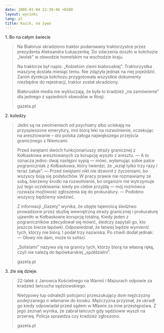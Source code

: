 ```yaml
---
date: 2005-01-04 22:39:46 +0100
layout: wycinki
lang: pl
title: Kazik, na żywo
---
```


1\. Bo na całym świecie

> Na Białorusi skradziono traktor podarowany traktorzystce przez prezydenta Aleksandra Łukaszenkę. Do zdarzenia doszło w kołchozie „Iwolsk” w obwodzie homelskim na wschodzie kraju.
>
> Na traktorze był napis: „Kobietom ziemi białoruskiej”. Traktorzystka maszynę dostała miesiąc temu. Nie zdążyła jednak na niej pojeździć. Zanim dyrekcja kołchozu przygotowała wszystkie dokumenty niezbędne do rejestracji, traktor został skradziony.
>
> Białoruskie media nie wykluczają, że była to kradzież „na zamówienie” dla jednego z sąsiednich obwodów w Rosji.
>
> gazeta.pl

2\. koledzy

> Jedni są na zwolnieniach od psychiatry albo uciekają na przyspieszone emerytury, inni biorą leki na rozwolnienie, oczekując na aresztowanie – oto polska załoga największego przejścia granicznego z Niemcami.
>
> Przed świętami dwóch funkcjonariuszy straży granicznej z Kołbaskowa aresztowanych za korupcję wyszło z aresztu. — A to oznacza jedno: dwaj następni sypią — mówi, wyłamując sobie palce pograniczniak z Kołbaskowa, który twierdzi, że „wziął tylko trzy razy i teraz żałuje”. — Przed świętami nikt nie dzwonił z życzeniami, bo wszyscy boją się podsłuchów. W pracy prawie nie rozmawiamy ze sobą, bierzemy środki na rozwolnienie, bo organizm nie wytrzymuje już tego oczekiwania: kiedy po ciebie przyjdą — mój rozmówca rozważa możliwość zgłoszenia się do prokuratury. — Podobno wszyscy będziemy siedzieć.
>
> Z informacji „Gazety” wynika, że objęte tajemnicą śledztwo prowadzone przez służbę wewnętrzną straży granicznej i prokuraturę ujawniło w Kołbaskowie korupcję totalną. Kiedy jeden z pograniczników zdecydował się mówić, śledczy zapytali go, kto jeszcze bierze łapówki. Odpowiedział, że łatwiej będzie wymienić tych, którzy nie biorą. I podał trzy nazwiska. Po chwili dodał jednak: — Głowy nie dam, może to soliści.
>
> „Solistami” nazywa się na granicy tych, którzy biorą na własną rękę, czyli nie należą do łapówkarskiej „spółdzielni”.
>
> gazeta.pl

3\. źle się dzieje.

> 22-latek z Janowca Kościelnego na Warmii i Mazurach odpowie za kradzież łańcucha sędziowskiego.
>
> Nietypowy łup odnaleźli policjanci przeszukujący dom mężczyzny podejrzanego o włamanie do kiosku. Mężczyzna przyznał, że ukradł go kiedy odpowiadał przed sądem w Mławie za inne przestępstwa. Z jego zeznań wynika, że zabrał łańcuch gdy sędziowie wyszli na przerwę. Policja sprawdza czy kradzież zgłoszono.
>
> gazeta.pl
